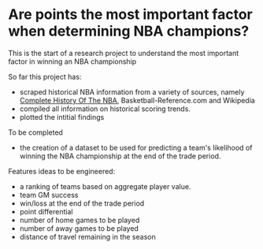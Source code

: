 # Are points the most important factor when determining NBA champions?

This is the start of a research project to understand the most important factor in winning an NBA championship

So far this project has:
- scraped historical NBA information from a variety of sources, namely [Complete History Of The NBA](http://fivethirtyeight.com/interactives/the-complete-history-of-every-nba-team-by-elo), Basketball-Reference.com and Wikipedia
- compiled all information on historical scoring trends. 
- plotted the intitial findings

To be completed
- the creation of a dataset to be used for predicting a team's likelihood of winning the NBA championship at the end of the trade period.

Features ideas to be engineered:
- a ranking of teams based on aggregate player value.
- team GM success
- win/loss at the end of the trade period
- point differential
- number of home games to be played 
- number of away games to be played 
- distance of travel remaining in the season

